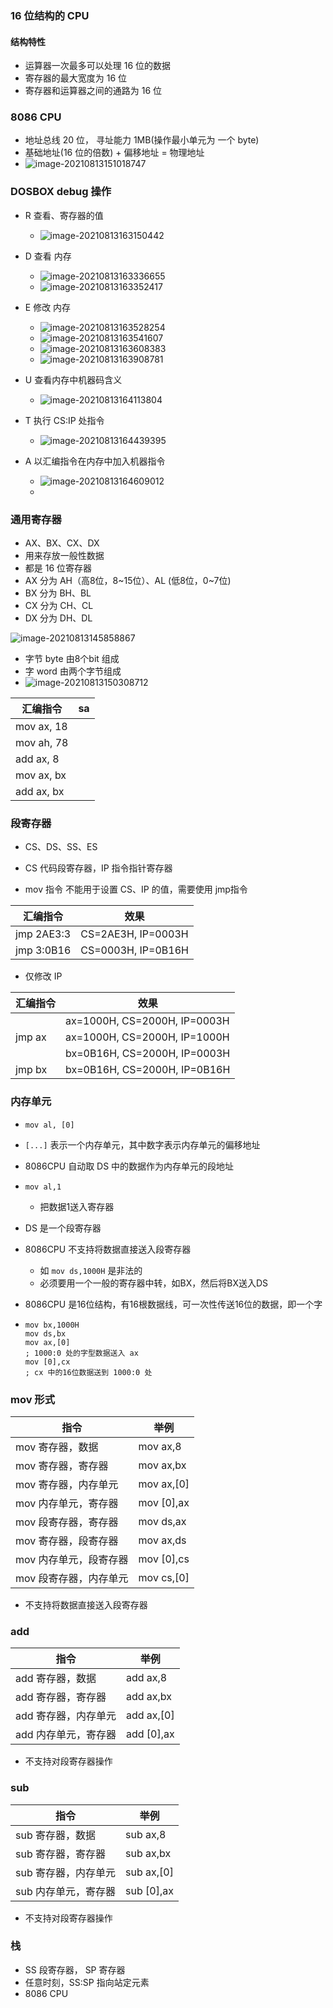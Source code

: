 ### 16 位结构的 CPU

#### 结构特性

- 运算器一次最多可以处理 16 位的数据
- 寄存器的最大宽度为 16 位
- 寄存器和运算器之间的通路为 16 位

### 8086 CPU

- 地址总线 20 位， 寻址能力 1MB(操作最小单元为 一个 byte)
- 基础地址(16 位的倍数) + 偏移地址 = 物理地址
- ![image-20210813151018747](/home/sinow/.config/Typora/typora-user-images/image-20210813151018747.png)



### DOSBOX debug 操作

- R 查看、寄存器的值
  - ![image-20210813163150442](/home/sinow/.config/Typora/typora-user-images/image-20210813163150442.png)
- D 查看 内存
  - ![image-20210813163336655](/home/sinow/.config/Typora/typora-user-images/image-20210813163336655.png)
  - ![image-20210813163352417](/home/sinow/.config/Typora/typora-user-images/image-20210813163352417.png)
- E 修改 内存
  - ![image-20210813163528254](/home/sinow/.config/Typora/typora-user-images/image-20210813163528254.png)
  - ![image-20210813163541607](/home/sinow/.config/Typora/typora-user-images/image-20210813163541607.png)
  - ![image-20210813163608383](/home/sinow/.config/Typora/typora-user-images/image-20210813163608383.png)
  - ![image-20210813163908781](/home/sinow/.config/Typora/typora-user-images/image-20210813163908781.png)
- U 查看内存中机器码含义
  - ![image-20210813164113804](/home/sinow/.config/Typora/typora-user-images/image-20210813164113804.png)
- T 执行 CS:IP 处指令
  - ![image-20210813164439395](/home/sinow/.config/Typora/typora-user-images/image-20210813164439395.png)

- A 以汇编指令在内存中加入机器指令
  - ![image-20210813164609012](/home/sinow/.config/Typora/typora-user-images/image-20210813164609012.png)
  - 







### 通用寄存器

- AX、BX、CX、DX
- 用来存放一般性数据
- 都是 16 位寄存器
- AX 分为 AH（高8位，8~15位）、AL (低8位，0~7位)
- BX 分为 BH、BL
- CX 分为 CH、CL
- DX 分为 DH、DL

![image-20210813145858867](/home/sinow/.config/Typora/typora-user-images/image-20210813145858867.png)



- 字节 byte 由8个bit 组成
- 字 word 由两个字节组成
- ![image-20210813150308712](/home/sinow/.config/Typora/typora-user-images/image-20210813150308712.png)







| 汇编指令   | sa   |
| ---------- | ---- |
| mov ax, 18 |      |
| mov ah, 78 |      |
| add ax, 8  |      |
| mov ax, bx |      |
| add ax, bx |      |



### 段寄存器

- CS、DS、SS、ES

- CS 代码段寄存器，IP 指令指针寄存器
- mov 指令 不能用于设置 CS、IP 的值，需要使用 jmp指令

| 汇编指令   | 效果               |
| ---------- | ------------------ |
| jmp 2AE3:3 | CS=2AE3H, IP=0003H |
| jmp 3:0B16 | CS=0003H, IP=0B16H |

- 仅修改 IP

| 汇编指令 | 效果                         |
| -------- | ---------------------------- |
|          | ax=1000H, CS=2000H, IP=0003H |
| jmp ax   | ax=1000H, CS=2000H, IP=1000H |
|          | bx=0B16H, CS=2000H, IP=0003H |
| jmp bx   | bx=0B16H, CS=2000H, IP=0B16H |



### 内存单元

- `mov al, [0]`

- `[...]` 表示一个内存单元，其中数字表示内存单元的偏移地址

- 8086CPU 自动取 DS 中的数据作为内存单元的段地址

- `mov al,1`

  - 把数据1送入寄存器

- DS 是一个段寄存器

- 8086CPU 不支持将数据直接送入段寄存器

  - 如 `mov ds,1000H` 是非法的
  - 必须要用一个一般的寄存器中转，如BX，然后将BX送入DS

- 8086CPU 是16位结构，有16根数据线，可一次性传送16位的数据，即一个字

- ```assembly
  mov bx,1000H
  mov ds,bx
  mov ax,[0]
  ; 1000:0 处的字型数据送入 ax
  mov [0],cx
  ; cx 中的16位数据送到 1000:0 处
  ```



### mov 形式

| 指令                   | 举例       |
| ---------------------- | ---------- |
| mov 寄存器，数据       | mov ax,8   |
| mov 寄存器，寄存器     | mov ax,bx  |
| mov 寄存器，内存单元   | mov ax,[0] |
| mov 内存单元，寄存器   | mov [0],ax |
| mov 段寄存器，寄存器   | mov ds,ax  |
| mov 寄存器，段寄存器   | mov ax,ds  |
| mov 内存单元，段寄存器 | mov [0],cs |
| mov 段寄存器，内存单元 | mov cs,[0] |

- 不支持将数据直接送入段寄存器



### add

| 指令                 | 举例       |
| -------------------- | ---------- |
| add 寄存器，数据     | add ax,8   |
| add 寄存器，寄存器   | add ax,bx  |
| add 寄存器，内存单元 | add ax,[0] |
| add 内存单元，寄存器 | add [0],ax |

- 不支持对段寄存器操作

### sub

| 指令                 | 举例       |
| -------------------- | ---------- |
| sub 寄存器，数据     | sub ax,8   |
| sub 寄存器，寄存器   | sub ax,bx  |
| sub 寄存器，内存单元 | sub ax,[0] |
| sub 内存单元，寄存器 | sub [0],ax |

- 不支持对段寄存器操作





### 栈

- SS 段寄存器， SP 寄存器
- 任意时刻，SS:SP 指向站定元素
- 8086 CPU 
